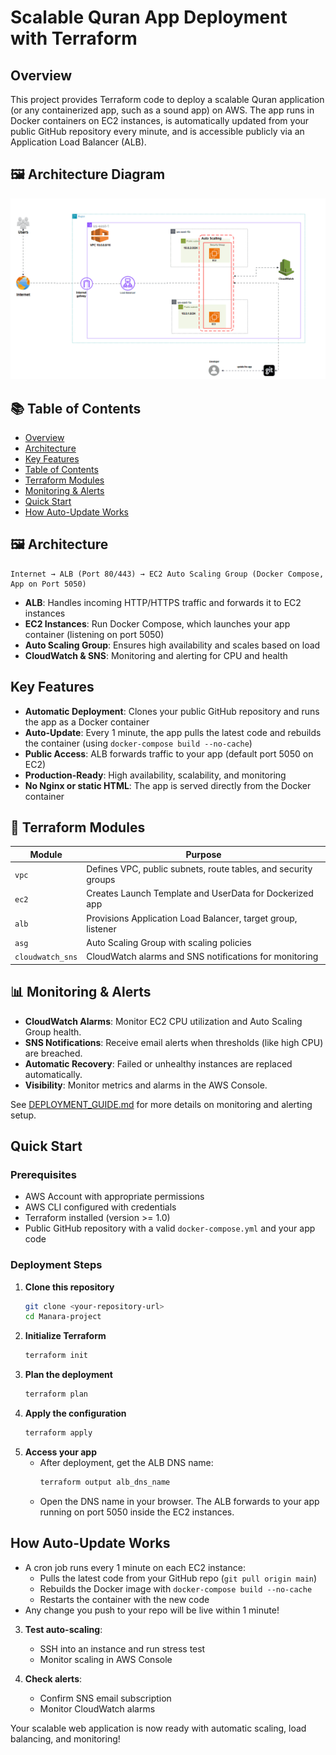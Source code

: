 # Scalable Quran App Deployment with Terraform

## Overview
This project provides Terraform code to deploy a scalable Quran application (or any containerized app, such as a sound app) on AWS. The app runs in Docker containers on EC2 instances, is automatically updated from your public GitHub repository every minute, and is accessible publicly via an Application Load Balancer (ALB).

## 🖼 Architecture Diagram

![Architecture Diagram](Animation.gif)

## 📚 Table of Contents
- [Overview](#overview)
- [Architecture](#architecture)
- [Key Features](#key-features)
- [Table of Contents](#table-of-contents)
- [Terraform Modules](#terraform-modules)
- [Monitoring & Alerts](#monitoring--alerts)
- [Quick Start](#quick-start)
- [How Auto-Update Works](#how-auto-update-works)

## 🖼 Architecture
```
Internet → ALB (Port 80/443) → EC2 Auto Scaling Group (Docker Compose, App on Port 5050)
```
- **ALB**: Handles incoming HTTP/HTTPS traffic and forwards it to EC2 instances
- **EC2 Instances**: Run Docker Compose, which launches your app container (listening on port 5050)
- **Auto Scaling Group**: Ensures high availability and scales based on load
- **CloudWatch & SNS**: Monitoring and alerting for CPU and health

## Key Features
- **Automatic Deployment**: Clones your public GitHub repository and runs the app as a Docker container
- **Auto-Update**: Every 1 minute, the app pulls the latest code and rebuilds the container (using `docker-compose build --no-cache`)
- **Public Access**: ALB forwards traffic to your app (default port 5050 on EC2)
- **Production-Ready**: High availability, scalability, and monitoring
- **No Nginx or static HTML**: The app is served directly from the Docker container

## 🧱 Terraform Modules
| Module             | Purpose                                                      |
|--------------------|--------------------------------------------------------------|
| `vpc`              | Defines VPC, public subnets, route tables, and security groups|
| `ec2`              | Creates Launch Template and UserData for Dockerized app      |
| `alb`              | Provisions Application Load Balancer, target group, listener |
| `asg`              | Auto Scaling Group with scaling policies                     |
| `cloudwatch_sns`   | CloudWatch alarms and SNS notifications for monitoring       |

## 📊 Monitoring & Alerts
- **CloudWatch Alarms**: Monitor EC2 CPU utilization and Auto Scaling Group health.
- **SNS Notifications**: Receive email alerts when thresholds (like high CPU) are breached.
- **Automatic Recovery**: Failed or unhealthy instances are replaced automatically.
- **Visibility**: Monitor metrics and alarms in the AWS Console.

See [DEPLOYMENT_GUIDE.md](./DEPLOYMENT_GUIDE.md) for more details on monitoring and alerting setup.

## Quick Start
### Prerequisites
- AWS Account with appropriate permissions
- AWS CLI configured with credentials
- Terraform installed (version >= 1.0)
- Public GitHub repository with a valid `docker-compose.yml` and your app code

### Deployment Steps
1. **Clone this repository**
   ```bash
   git clone <your-repository-url>
   cd Manara-project
   ```
2. **Initialize Terraform**
   ```bash
   terraform init
   ```
3. **Plan the deployment**
   ```bash
   terraform plan
   ```
4. **Apply the configuration**
   ```bash
   terraform apply
   ```
5. **Access your app**
   - After deployment, get the ALB DNS name:
     ```bash
     terraform output alb_dns_name
     ```
   - Open the DNS name in your browser. The ALB forwards to your app running on port 5050 inside the EC2 instances.

## How Auto-Update Works
- A cron job runs every 1 minute on each EC2 instance:
  - Pulls the latest code from your GitHub repo (`git pull origin main`)
  - Rebuilds the Docker image with `docker-compose build --no-cache`
  - Restarts the container with the new code
- Any change you push to your repo will be live within 1 minute!

3. **Test auto-scaling**:
   - SSH into an instance and run stress test
   - Monitor scaling in AWS Console

4. **Check alerts**:
   - Confirm SNS email subscription
   - Monitor CloudWatch alarms

Your scalable web application is now ready with automatic scaling, load balancing, and monitoring! 

